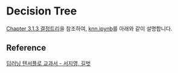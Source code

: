 # Decision Tree

[Chapter 3.1.3 결정트리](https://github.com/gilbutITbook/080263/blob/master/chap3/python_3%EC%9E%A5.ipynb)을 참조하여, [knn.ipynb](https://github.com/kyopark2014/ML-Algorithms/blob/main/samples/knn/knn.ipynb)를 아래와 같이 설명합니다. 




## Reference 

[딥러닝 텐서플로 교과서 - 서지영, 길벗](https://github.com/gilbutITbook/080263)
